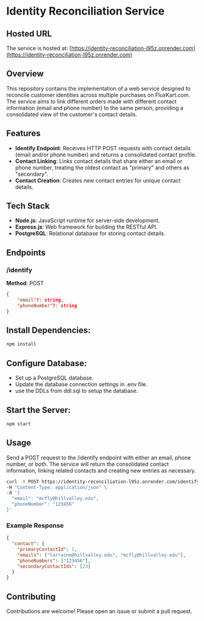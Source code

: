 # Identity Reconciliation Service

## Hosted URL

The service is hosted at: [https://identity-reconciliation-l95z.onrender.com](https://identity-reconciliation-l95z.onrender.com)


## Overview

This repository contains the implementation of a web service designed to reconcile customer identities across multiple purchases on FluxKart.com. The service aims to link different orders made with different contact information (email and phone number) to the same person, providing a consolidated view of the customer's contact details.

## Features

- **Identify Endpoint**: Receives HTTP POST requests with contact details (email and/or phone number) and returns a consolidated contact profile.
- **Contact Linking**: Links contact details that share either an email or phone number, treating the oldest contact as "primary" and others as "secondary".
- **Contact Creation**: Creates new contact entries for unique contact details.

## Tech Stack

- **Node.js**: JavaScript runtime for server-side development.
- **Express.js**: Web framework for building the RESTful API.
- **PostgreSQL**: Relational database for storing contact details.

## Endpoints

### /identify

**Method**: POST

```json
{
    "email"?: string,
    "phoneNumber"?: string
}
```


## Install Dependencies:

```sh
npm install
```

## Configure Database:

- Set up a PostgreSQL database.
- Update the database connection settings in .env file.
- use the DDLs from ddl.sql to setup the database.


## Start the Server:

```sh
npm start
```
## Usage

Send a POST request to the /identify endpoint with either an email, phone number, or both. The service will return the consolidated contact information, linking related contacts and creating new entries as necessary.

```sh
curl -X POST https://identity-reconciliation-l95z.onrender.com/identify \
-H "Content-Type: application/json" \
-d '{
  "email": "mcfly@hillvalley.edu",
  "phoneNumber": "123456"
}'
```

### Example Response

```json
{
  "contact": {
    "primaryContactId": 1,
    "emails": ["lorraine@hillvalley.edu", "mcfly@hillvalley.edu"],
    "phoneNumbers": ["123456"],
    "secondaryContactIds": [23]
  }
}
```

## Contributing

Contributions are welcome! Please open an issue or submit a pull request.
